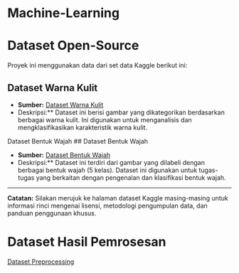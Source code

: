 # Machine-Learning
# Dataset Open-Source
Proyek ini menggunakan data dari set data Kaggle berikut ini:

## Dataset Warna Kulit
* **Sumber:** [Dataset Warna Kulit](https://www.kaggle.com/datasets/ducnguyen168/dataset-skin-tone)
* Deskripsi:** Dataset ini berisi gambar yang dikategorikan berdasarkan berbagai warna kulit. Ini digunakan untuk menganalisis dan mengklasifikasikan karakteristik warna kulit.

Dataset Bentuk Wajah ## Dataset Bentuk Wajah
* **Sumber:** [Dataset Bentuk Wajah](https://www.kaggle.com/datasets/niten19/face-shape-dataset)
* Deskripsi:** Dataset ini terdiri dari gambar yang dilabeli dengan berbagai bentuk wajah (5 kelas). Dataset ini digunakan untuk tugas-tugas yang berkaitan dengan pengenalan dan klasifikasi bentuk wajah.

---

**Catatan:** Silakan merujuk ke halaman dataset Kaggle masing-masing untuk informasi rinci mengenai lisensi, metodologi pengumpulan data, dan panduan penggunaan khusus.

# Dataset Hasil Pemrosesan
[Dataset Preprocessing](https://drive.google.com/drive/folders/13H_oFoQgnhDrHH4M7iJxqST0aV_wOUem?usp=sharing)
